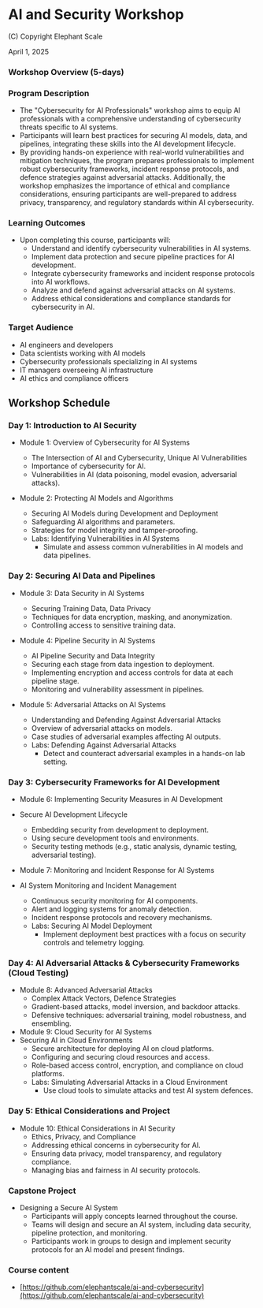 ﻿# AI and Security Workshop

(C) Copyright Elephant Scale

April 1, 2025

### Workshop Overview (5-days)

### Program Description	
* The "Cybersecurity for AI Professionals" workshop aims to equip AI professionals with a comprehensive understanding of cybersecurity threats specific to AI systems. 
* Participants will learn best practices for securing AI models, data, and pipelines, integrating these skills into the AI development lifecycle. 
* By providing hands-on experience with real-world vulnerabilities and mitigation techniques, the program prepares professionals to implement robust cybersecurity frameworks, incident response protocols, and defence strategies against adversarial attacks. Additionally, the workshop emphasizes the importance of ethical and compliance considerations, ensuring participants are well-prepared to address privacy, transparency, and regulatory standards within AI cybersecurity.

### Learning Outcomes
* Upon completing this course, participants will:
  * Understand and identify cybersecurity vulnerabilities in AI systems.
  * Implement data protection and secure pipeline practices for AI development.
  * Integrate cybersecurity frameworks and incident response protocols into AI workflows. 
  * Analyze and defend against adversarial attacks on AI systems.
  * Address ethical considerations and compliance standards for cybersecurity in AI.

### Target Audience	    
* AI engineers and developers
* Data scientists working with AI models
* Cybersecurity professionals specializing in AI systems
* IT managers overseeing AI infrastructure
* AI ethics and compliance officers




## Workshop Schedule

### Day 1: Introduction to AI Security
* Module 1: Overview of Cybersecurity for AI Systems
  * The Intersection of AI and Cybersecurity, Unique AI Vulnerabilities
  * Importance of cybersecurity for AI.
  * Vulnerabilities in AI (data poisoning, model evasion, adversarial attacks).

* Module 2: Protecting AI Models and Algorithms
  * Securing AI Models during Development and Deployment
  * Safeguarding AI algorithms and parameters.
  * Strategies for model integrity and tamper-proofing.
  * Labs: Identifying Vulnerabilities in AI Systems
    * Simulate and assess common vulnerabilities in AI models and data pipelines.


### Day 2: Securing AI Data and Pipelines

* Module 3: Data Security in AI Systems

  * Securing Training Data, Data Privacy
  * Techniques for data encryption, masking, and anonymization.
  * Controlling access to sensitive training data.

* Module 4: Pipeline Security in AI Systems
  * AI Pipeline Security and Data Integrity
  * Securing each stage from data ingestion to deployment.
  * Implementing encryption and access controls for data at each pipeline stage.
  * Monitoring and vulnerability assessment in pipelines.

* Module 5: Adversarial Attacks on AI Systems
  * Understanding and Defending Against Adversarial Attacks
  * Overview of adversarial attacks on models.
  * Case studies of adversarial examples affecting AI outputs.
  * Labs: Defending Against Adversarial Attacks
    * Detect and counteract adversarial examples in a hands-on lab setting.

### Day 3: Cybersecurity Frameworks for AI Development
* Module 6: Implementing Security Measures in AI Development
* Secure AI Development Lifecycle
  * Embedding security from development to deployment.
  * Using secure development tools and environments.
  * Security testing methods (e.g., static analysis, dynamic testing, adversarial testing).

* Module 7: Monitoring and Incident Response for AI Systems
* AI System Monitoring and Incident Management
  * Continuous security monitoring for AI components.
  * Alert and logging systems for anomaly detection.
  * Incident response protocols and recovery mechanisms.
  * Labs: Securing AI Model Deployment
    * Implement deployment best practices with a focus on security controls and telemetry logging.



### Day 4: AI Adversarial Attacks & Cybersecurity Frameworks (Cloud Testing)
* Module 8: Advanced Adversarial Attacks
  * Complex Attack Vectors, Defence Strategies
  * Gradient-based attacks, model inversion, and backdoor attacks.
  * Defensive techniques: adversarial training, model robustness, and ensembling.
* Module 9: Cloud Security for AI Systems
* Securing AI in Cloud Environments
  * Secure architecture for deploying AI on cloud platforms.
  * Configuring and securing cloud resources and access.
  * Role-based access control, encryption, and compliance on cloud platforms.
  * Labs: Simulating Adversarial Attacks in a Cloud Environment
    * Use cloud tools to simulate attacks and test AI system defences.


### Day 5: Ethical Considerations and Project
* Module 10: Ethical Considerations in AI Security
  * Ethics, Privacy, and Compliance
  * Addressing ethical concerns in cybersecurity for AI.
  * Ensuring data privacy, model transparency, and regulatory compliance.
  * Managing bias and fairness in AI security protocols.

### Capstone Project
* Designing a Secure AI System
  * Participants will apply concepts learned throughout the course.
  * Teams will design and secure an AI system, including data security, pipeline protection, and monitoring.
  * Participants work in groups to design and implement security protocols for an AI model and present findings.

### Course content
* [https://github.com/elephantscale/ai-and-cybersecurity](https://github.com/elephantscale/ai-and-cybersecurity)
